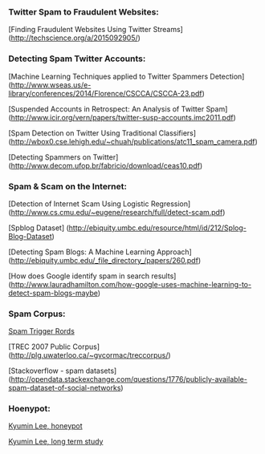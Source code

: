 ### Twitter Spam to Fraudulent Websites:

[Finding Fraudulent Websites Using Twitter Streams] (http://techscience.org/a/2015092905/)

### Detecting Spam Twitter Accounts:

[Machine Learning Techniques applied to Twitter Spammers Detection] (http://www.wseas.us/e-library/conferences/2014/Florence/CSCCA/CSCCA-23.pdf)

[Suspended Accounts in Retrospect: An Analysis of Twitter Spam] (http://www.icir.org/vern/papers/twitter-susp-accounts.imc2011.pdf)

[Spam Detection on Twitter Using Traditional Classifiers]
(http://wbox0.cse.lehigh.edu/~chuah/publications/atc11_spam_camera.pdf)

[Detecting Spammers on Twitter] (http://www.decom.ufop.br/fabricio/download/ceas10.pdf)

### Spam & Scam on the Internet:

[Detection of Internet Scam Using Logistic Regression] (http://www.cs.cmu.edu/~eugene/research/full/detect-scam.pdf)

[Spblog Dataset] (http://ebiquity.umbc.edu/resource/html/id/212/Splog-Blog-Dataset)

[Detecting Spam Blogs: A Machine Learning Approach] (http://ebiquity.umbc.edu/_file_directory_/papers/260.pdf)

[How does Google identify spam in search results] (http://www.lauradhamilton.com/how-google-uses-machine-learning-to-detect-spam-blogs-maybe)


### Spam Corpus:

[Spam Trigger Rords](http://blog.hubspot.com/blog/tabid/6307/bid/30684/The-Ultimate-List-of-Email-SPAM-Trigger-Words.aspx) 

[TREC 2007 Public Corpus] (http://plg.uwaterloo.ca/~gvcormac/treccorpus/)   

[Stackoverflow - spam datasets] (http://opendata.stackexchange.com/questions/1776/publicly-available-spam-dataset-of-social-networks)

### Hoenypot:

[Kyumin Lee, honeypot](http://digital.cs.usu.edu/~kyumin/pubs/lee10sigir.pdf)

[Kyumin Lee, long term study](http://www.aaai.org/ocs/index.php/ICWSM/ICWSM11/paper/view/2780/3296)
